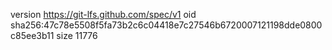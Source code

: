 version https://git-lfs.github.com/spec/v1
oid sha256:47c78e5508f5fa73b2c6c04418e7c27546b6720007121198dde0800c85ee3b11
size 11776
